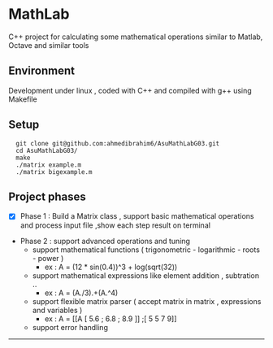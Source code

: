 # MathLab

C++ project for calculating some mathematical operations similar to Matlab, Octave and similar tools



## Environment

Development under linux , coded with C++ and compiled with g++ using Makefile

##   Setup
      git clone git@github.com:ahmedibrahim6/AsuMathLabG03.git
      cd AsuMathLabG03/
      make
      ./matrix example.m
      ./matrix bigexample.m


##   Project phases

- [x] Phase 1 : Build a Matrix class , support basic mathematical operations and process input file ,show each step result on terminal 
* Phase 2 : support advanced operations and tuning 
    * support mathematical functions ( trigonometric - logarithmic - roots - power )
        * ex : A = (12 * sin(0.4))^3 + log(sqrt(32))
    * support mathematical expressions like element addition , subtration .. 
        * ex : A = (A./3).+(A.^4)
    * support flexible matrix parser ( accept matrix in matrix , expressions and variables )
        * ex : A = [[A [ 5.6 ; 6.8 ; 8.9 ]] ;[ 5 5 7 9]]
    * support error handling 
   




------------------------------------------------------------------------------------------------------------------------------------------
